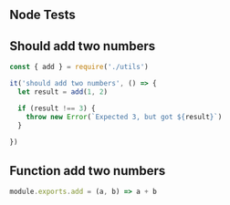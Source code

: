 ## Node Tests

## Should add two numbers
```javascript
const { add } = require('./utils')

it('should add two numbers', () => {
  let result = add(1, 2)

  if (result !== 3) {
    throw new Error(`Expected 3, but got ${result}`)
  }
  
})
```

## Function add two numbers
```javascript
module.exports.add = (a, b) => a + b
```